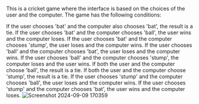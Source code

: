 This is a cricket game where the interface is based on the choices of the user and the computer. The game has the following conditions:

If the user chooses 'bat' and the computer also chooses 'bat', the result is a tie.
If the user chooses 'bat' and the computer chooses 'ball', the user wins and the computer loses.
If the user chooses 'bat' and the computer chooses 'stump', the user loses and the computer wins.
If the user chooses 'ball' and the computer chooses 'bat', the user loses and the computer wins.
If the user chooses 'ball' and the computer chooses 'stump', the computer loses and the user wins.
If both the user and the computer choose 'ball', the result is a tie.
If both the user and the computer choose 'stump', the result is a tie.
If the user chooses 'stump' and the computer chooses 'ball', the user loses and the computer wins.
If the user chooses 'stump' and the computer chooses 'bat', the user wins and the computer loses.
![Screenshot 2024-09-09 170359](https://github.com/user-attachments/assets/24f08240-69cf-4ca1-b92c-2b9ae369db7c)
